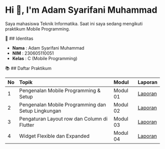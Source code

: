 # Hi 👋, I'm Adam Syarifani Muhammad 

Saya mahasiswa Teknik Informatika.
Saat ini saya sedang mengikuti praktikum Mobile Programming.

📌 ## Identitas

- **Nama** : Adam Syarifani Muhammad 
- **NIM** : 230605110051
- **Kelas** : C (Mobile Programming)

📚 ## Daftar Praktikum

| No | Topik | Modul | Laporan |
| :--- | :--- | :--- | :--- |
| 1 | Pengenalan Mobile Programming & Setup | Modul 01 | [Laporan](https://drive.google.com/file/d/1FjhqT9d_X_nKsSXfWzpRvbeioBUmK2Zx/view?usp=drive_link) |
| 2 | Pengenalan Mobile Programming dan Setup Lingkungan | Modul 02 | [Laporan](https://github.com) |
| 3 | Pengaturan Layout row dan Column di Flutter | Modul 03 | [Laporan](https://github.com) |
| 4 | Widget Flexible dan Expanded | Modul 04 | [Laporan](https://github.com) |
